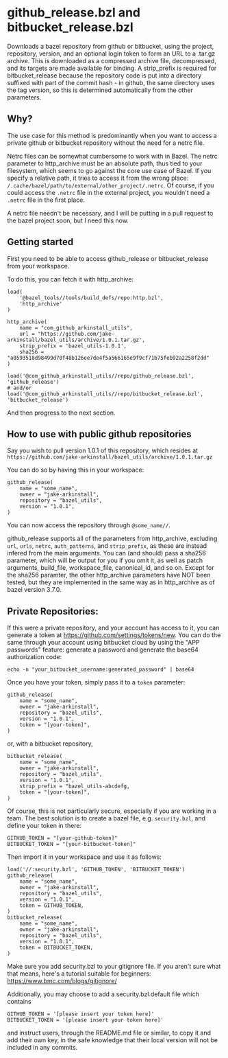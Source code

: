 # github_release.bzl and bitbucket_release.bzl

Downloads a bazel repository from github or bitbucket, using the project, repository,
version, and an optional login token to form an URL to a .tar.gz archive. This is
downloaded as a compressed archive file, decompressed, and its targets are made available
for binding. A strip_prefix is required for bitbucket_release because the repository code
is put into a directory suffixed with part of the commit hash - in github, the same directory
uses the tag version, so this is determined automatically from the other parameters.

## Why?

The use case for this method is predominantly when you want to access a
private github or bitbucket repository without the need for a netrc file.

Netrc files can be somewhat cumbersome to work with in Bazel. The netrc parameter
to http_archive must be an absolute path, thus tied to your filesystem, which seems
to go against the core use case of Bazel. If you specify a relative path, it tries
to access it from the wrong place: `/.cache/bazel/path/to/external/other_project/.netrc`.
Of course, if you could access the `.netrc` file in the external project, you wouldn't
need a `.netrc` file in the first place.

A netrc file needn't be necessary, and I will be putting in a pull request to the
bazel project soon, but I need this now.

## Getting started

First you need to be able to access github_release or bitbucket_release from your workspace.

To do this, you can fetch it with http_archive:

```
load(
    '@bazel_tools//tools/build_defs/repo:http.bzl',
    'http_archive'
)

http_archive(
    name = "com_github_arkinstall_utils",
    url = "https://github.com/jake-arkinstall/bazel_utils/archive/1.0.1.tar.gz',
    strip_prefix = 'bazel_utils-1.0.1',
    sha256 = "a0593518d98499d70f48b126ee7de4f5a566165e9f9cf71b75feb92a2258f2dd"
)

load('@com_github_arkinstall_utils//repo/github_release.bzl', 'github_release')
# and/or
load('@com_github_arkinstall_utils//repo/bitbucket_release.bzl', 'bitbucket_release')
```

And then progress to the next section.


## How to use with public github repositories

Say you wish to pull version 1.0.1 of this repository, which resides at
`https://github.com/jake-arkinstall/bazel_utils/archive/1.0.1.tar.gz`

You can do so by having this in your workspace:
```
github_release(
    name = "some_name",
    owner = "jake-arkinstall",
    repository = "bazel_utils",
    version = "1.0.1",
)
```

You can now access the repository through `@some_name//`.

github_release supports all of the parameters from http_archive, excluding
`url`, `urls`, `netrc`, `auth_patterns`, and `strip_prefix`, as these are
instead infered from the main arguments. You can (and should) pass a sha256
parameter, which will be output for you if you omit it, as well as patch arguments,
build_file, workspace_file, canonical_id, and so on. Except for the sha256
paramter, the other http_archive parameters have NOT been tested, but they
are implemented in the same way as in http_archive as of bazel version 3.7.0.

## Private Repositories:

If this were a private repository, and your account has access to it, you can
generate a token at https://github.com/settings/tokens/new. You can do the same
through your account using bitbucket cloud by using the "APP passwords" feature:
generate a password and generate the base64 authorization code:
```
echo -n "your_bitbucket_username:generated_password" | base64
```

Once you have your token, simply pass it to a `token` parameter:

```
github_release(
    name = "some_name",
    owner = "jake-arkinstall",
    repository = "bazel_utils",
    version = "1.0.1",
    token = "[your-token]",
)
```
or, with a bitbucket repository,
```
bitbucket_release(
    name = "some_name",
    owner = "jake-arkinstall",
    repository = "bazel_utils",
    version = "1.0.1",
    strip_prefix = "bazel_utils-abcdefg,
    token = "[your-token]",
)
```


Of course, this is not particularly secure, especially if you are working
in a team. The best solution is to create a bazel file, e.g. `security.bzl`,
and define your token in there:

```
GITHUB_TOKEN = "[your-github-token]"
BITBUCKET_TOKEN = "[your-bitbucket-token]"
```

Then import it in your workspace and use it as follows:

```
load('//:security.bzl', 'GITHUB_TOKEN', 'BITBUCKET_TOKEN')
github_release(
    name = "some_name",
    owner = "jake-arkinstall",
    repository = "bazel_utils",
    version = "1.0.1",
    token = GITHUB_TOKEN,
)
bitbucket_release(
    name = "some_name",
    owner = "jake-arkinstall",
    repository = "bazel_utils",
    version = "1.0.1",
    token = BITBUCKET_TOKEN,
)

```

Make sure you add security.bzl to your gitignore file. If you aren't sure
what that means, here's a tutorial suitable for beginners:
https://www.bmc.com/blogs/gitignore/

Additionally, you may choose to add a security.bzl.default file which contains

```
GITHUB_TOKEN = '[please insert your token here]'
BITBUCKET_TOKEN = '[please insert your token here]'
```

and instruct users, through the README.md file or similar, to copy it and
add their own key, in the safe knowledge that their local version will not
be included in any commits.
